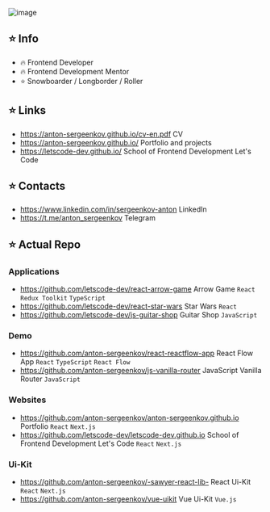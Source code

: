 ![image](https://img.shields.io/badge/Android-3DDC84?style=for-the-badge&logo=android&logoColor=white)


## ⭐️ Info
- 🔥 Frontend Developer
- 🔥 Frontend Development Mentor
- ⭐️ Snowboarder / Longborder / Roller

## ⭐️ Links
- https://anton-sergeenkov.github.io/cv-en.pdf CV
- https://anton-sergeenkov.github.io/ Portfolio and projects
- https://letscode-dev.github.io/ School of Frontend Development Let's Code

## ⭐️ Contacts
- https://www.linkedin.com/in/sergeenkov-anton LinkedIn
- https://t.me/anton_sergeenkov Telegram

## ⭐️ Actual Repo

### Applications
- https://github.com/letscode-dev/react-arrow-game Arrow Game `React` `Redux Toolkit` `TypeScript`
- https://github.com/letscode-dev/react-star-wars Star Wars `React`
- https://github.com/letscode-dev/js-guitar-shop Guitar Shop `JavaScript`

### Demo
- https://github.com/anton-sergeenkov/react-reactflow-app React Flow App `React` `TypeScript`  `React Flow`
- https://github.com/anton-sergeenkov/js-vanilla-router JavaScript Vanilla Router `JavaScript`

### Websites
- https://github.com/anton-sergeenkov/anton-sergeenkov.github.io Portfolio `React` `Next.js`
- https://github.com/letscode-dev/letscode-dev.github.io School of Frontend Development Let's Code `React` `Next.js`

### Ui-Kit
- https://github.com/anton-sergeenkov/-sawyer-react-lib- React Ui-Kit `React` `Next.js`
- https://github.com/anton-sergeenkov/vue-uikit Vue Ui-Kit `Vue.js`
